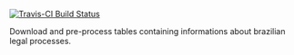 [![Travis-CI Build Status](https://travis-ci.org/abjur/tpur.svg?branch=master)](https://travis-ci.org/abjur/tpur)

Download and pre-process tables containing informations about brazilian legal processes.
